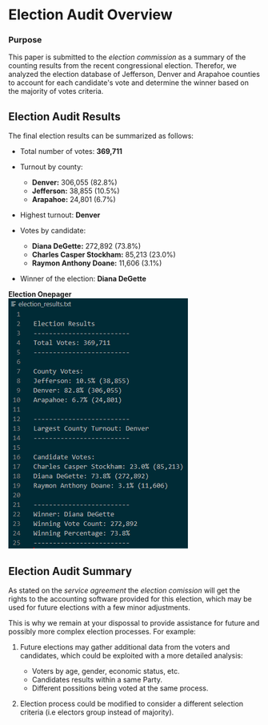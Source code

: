 # **Election Audit Overview**

### Purpose
This paper is submitted to the _election commission_ as a summary of the counting results from the recent congressional election.
Therefor, we analyzed the election database of Jefferson, Denver and Arapahoe counties to account for each candidate's vote and determine the winner based on the majority of votes criteria.


## **Election Audit Results**
The final election results can be summarized as follows:

* Total number of votes:
 **369,711**

* Turnout by county:
  - **Denver:** 306,055 (82.8%)
  - **Jefferson:** 38,855 (10.5%)
  - **Arapahoe:** 24,801 (6.7%)
 
* Highest turnout:
 **Denver**

* Votes by candidate:
  - **Diana DeGette:** 272,892 (73.8%)
  - **Charles Casper Stockham:** 85,213 (23.0%)
  - **Raymon Anthony Doane:** 11,606 (3.1%)

* Winner of the election: **Diana DeGette**

**Election Onepager**  
![election_results](https://github.com/AxisAngeles/election-analysis/blob/main/Challenge/Resources/Election_results.PNG)


## **Election Audit Summary**
As stated on the _service agreement_ the _election comission_ will get the rights to the accounting software provided for this election, which may be used for future elections with a few minor adjustments. 


This is why we remain at your dispossal to provide assistance for future and possibly more complex election processes. 
For example:
1. Future elections may gather additional data from the voters and candidates, which could be exploited with a more detailed analysis:
   - Voters by age, gender, economic status, etc.
   - Candidates results within a same Party.
   - Different possitions being voted at the same process.

2. Election process could be modified to consider a different selection criteria (i.e electors group instead of majority).

